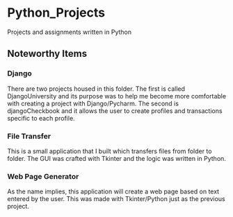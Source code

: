 # Python_Projects
Projects and assignments written in Python

## Noteworthy Items

### Django
There are two projects housed in this folder.
The first is called DjangoUniversity and its purpose was to help me become more comfortable with creating a project with Django/Pycharm.
The second is djangoCheckbook and it allows the user to create profiles and transactions specific to each profile.

### File Transfer
This is a small application that I built which transfers files from folder to folder.
The GUI was crafted with Tkinter and the logic was written in Python.

### Web Page Generator
As the name implies, this application will create a web page based on text entered by the user.
This was made with Tkinter/Python just as the previous project.
